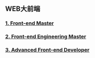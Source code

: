 ## WEB大前端

### [1. Front-end Master](./1.%20前端大师课（7节）/note.md)

### [2. Front-end Engineering Master](./2.%20前端工程化大师课（5节）/note.md)

### [3. Advanced Front-end Developer](./3.%20前端高薪工程师/note.md)